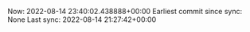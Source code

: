 Now: 2022-08-14 23:40:02.438888+00:00 Earliest commit since sync: None Last sync: 2022-08-14 21:27:42+00:00
